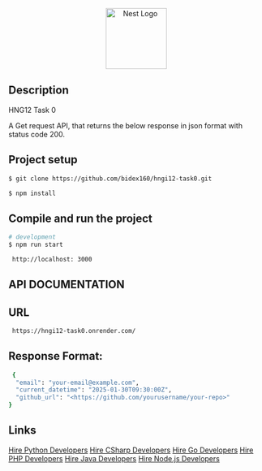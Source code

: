<p align="center">
  <a href="http://nestjs.com/" target="blank"><img src="https://nestjs.com/img/logo-small.svg" width="120" alt="Nest Logo" /></a>
</p>

[circleci-image]: https://img.shields.io/circleci/build/github/nestjs/nest/master?token=abc123def456
[circleci-url]: https://circleci.com/gh/nestjs/nest

## Description
HNG12 Task 0

A Get request API, that returns the below response in json format with status code 200.


## Project setup

```bash
$ git clone https://github.com/bidex160/hngi12-task0.git

$ npm install
```

## Compile and run the project

```bash
# development
$ npm run start

 http://localhost: 3000
```
## API DOCUMENTATION


## URL
```bash
 https://hngi12-task0.onrender.com/
```

## Response Format:
```bash
 {
  "email": "your-email@example.com",
  "current_datetime": "2025-01-30T09:30:00Z",
  "github_url": "<https://github.com/yourusername/your-repo>"
}
```

##  Links

[Hire Python Developers](https://hng.tech/hire/python-developers)
[Hire CSharp Developers](https://hng.tech/hire/csharp-developers)
[Hire Go Developers](https://hng.tech/hire/golang-developers)
[Hire PHP Developers](https://hng.tech/hire/php-developers)
[Hire Java Developers](https://hng.tech/hire/java-developers)
[Hire Node.js Developers](https://hng.tech/hire/nodejs-developers)



